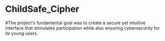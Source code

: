 # ChildSafe_Cipher

#The project's fundamental goal was to create a secure yet intuitive interface that stimulates participation while also ensuring cybersecurity for its young users.
